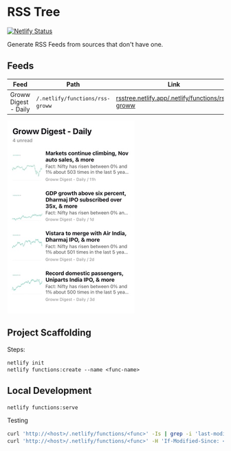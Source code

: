 # RSS Tree

[![Netlify Status](https://api.netlify.com/api/v1/badges/d2b11387-e2b1-4ead-a396-236a44348062/deploy-status)](https://app.netlify.com/sites/rsstree/deploys)

Generate RSS Feeds from sources that don't have one.

## Feeds

| Feed | Path | Link |
|------|------|---------|
| Groww Digest - Daily | `/.netlify/functions/rss-groww` | [rsstree.netlify.app/.netlify/functions/rss-groww](https://rsstree.netlify.app/.netlify/functions/rss-groww) |

![Demo of Groww Digest - Daily](./docs/demo.jpg)

## Project Scaffolding

Steps:

```
netlify init
netlify functions:create --name <func-name>
```

## Local Development

```
netlify functions:serve
```

Testing

```bash
curl 'http://<host>/.netlify/functions/<func>' -Is | grep -i 'last-modified'
curl 'http://<host>/.netlify/functions/<func>' -H 'If-Modified-Since: <last-modified>' -I
```
